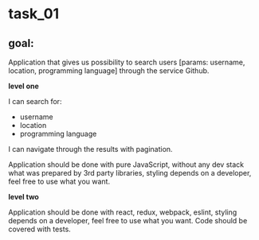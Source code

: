 # task_01

## goal: 

Application that gives us possibility to search users [params: username, location, programming language] through the service Github. 

**level one**

I can search for:

* username
* location
* programming language

I can navigate through the results with pagination.


Application should be done with pure JavaScript, without any dev stack what was prepared by 3rd party libraries, styling depends on a developer, feel free to use what you want.

**level two**

Application should be done with react, redux, webpack, eslint, styling depends on a developer, feel free to use what you want. Code should be covered with tests.
